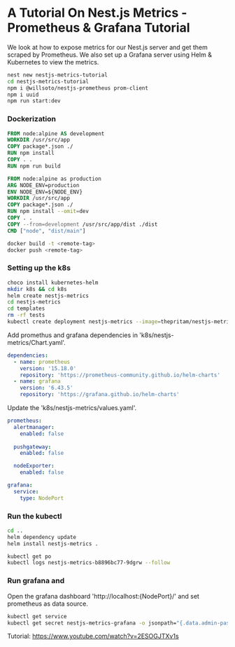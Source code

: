# A Tutorial On Nest.js Metrics - Prometheus & Grafana Tutorial

We look at how to expose metrics for our Nest.js server and get them scraped by Prometheus. We also set up a Grafana server using Helm & Kubernetes to view the metrics.

```bash
nest new nestjs-metrics-tutorial
cd nestjs-metrics-tutorial
npm i @willsoto/nestjs-prometheus prom-client
npm i uuid
npm run start:dev
```

### Dockerization
```dockerfile
FROM node:alpine AS development
WORKDIR /usr/src/app
COPY package*.json ./
RUN npm install
COPY . . 
RUN npm run build

FROM node:alpine as production
ARG NODE_ENV=production
ENV NODE_ENV=${NODE_ENV}
WORKDIR /usr/src/app
COPY package*.json ./
RUN npm install --omit=dev
COPY . .
COPY --from=development /usr/src/app/dist ./dist
CMD ["node", "dist/main"]

```

```bash
docker build -t <remote-tag>
docker push <remote-tag>
```

### Setting up the k8s
```bash
choco install kubernetes-helm
mkdir k8s && cd k8s
helm create nestjs-metrics
cd nestjs-metrics
cd templates
rm -rf tests
kubectl create deployment nestjs-metrics --image=thepritam/nestjs-metrics --port 3000 --dry-run=client -o yaml > deployment.yaml

```

Add promethus and grafana dependencies in 'k8s/nestjs-metrics/Chart.yaml'.

```yaml
dependencies:
  - name: prometheus
    version: '15.18.0'
    repository: 'https://prometheus-community.github.io/helm-charts'
  - name: grafana
    version: '6.43.5'
    repository: 'https://grafana.github.io/helm-charts'
```

Update the 'k8s/nestjs-metrics/values.yaml'.

```yaml
prometheus:
  alertmanager:
    enabled: false
  
  pushgateway:
    enabled: false

  nodeExporter:
    enabled: false

grafana:
  service:
    type: NodePort
```

### Run the kubectl

```bash
cd ..
helm dependency update
helm install nestjs-metrics .

kubectl get po
kubectl logs nestjs-metrics-b8896bc77-9dgrw --follow
```

### Run grafana and 
Open the grafana dashboard 'http://localhost:{NodePort}/' and set prometheus as data source. 

```bash
kubectl get service
kubectl get secret nestjs-metrics-grafana -o jsonpath="{.data.admin-password}" | base64 --decode; echo
```

Tutorial: https://www.youtube.com/watch?v=2ESOGJTXv1s